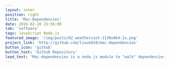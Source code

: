```yaml
---
layout: inner
position: right
title: 'Mac-Dependencies'
date: 2016-02-20 15:56:00
tab: 'software'
tags: JavaScript Node.js 
featured_image: '/img/posts/02_weathercast-1130x864-2x.png'
project_link: 'http://github.com/lixun910/mac-dependencies'
button_icon: 'github'
button_text: 'Github Repository'
lead_text: 'Mac-dependencies is a node.js module to "walk" dependencies of an executable or dylib on Mac. It will automatically resolve the @executable_path, @rpath and @loader_path paths to find dependent libraries.'
---
```

